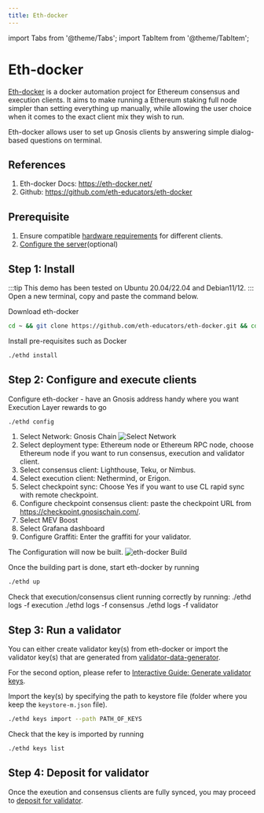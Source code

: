 ```yaml
---
title: Eth-docker
---
```


import Tabs from '@theme/Tabs';
import TabItem from '@theme/TabItem';

# Eth-docker

[Eth-docker](https://eth-docker.net/) is a docker automation project for Ethereum consensus and execution clients. It aims to make running a Ethereum staking full node simpler than setting everything up manually, while allowing the user choice when it comes to the exact client mix they wish to run.

Eth-docker allows user to set up Gnosis clients by answering simple dialog-based questions on terminal.

## References
1. Eth-docker Docs: https://eth-docker.net/
2. Github: https://github.com/eth-educators/eth-docker


## Prerequisite
1. Ensure compatible [hardware requirements](../README.md#requirements) for different clients.
2. [Configure the server](https://eth-docker.net/Usage/Prerequisites)(optional)


## Step 1: Install
:::tip
This demo has been tested on Ubuntu 20.04/22.04 and Debian11/12.
:::
Open a new terminal, copy and paste the command below.

Download eth-docker

```bash
cd ~ && git clone https://github.com/eth-educators/eth-docker.git && cd eth-docker
```

Install pre-requisites such as Docker

```bash
./ethd install
```



## Step 2: Configure and execute clients
Configure eth-docker - have an Gnosis address handy where you want Execution Layer rewards to go

```bash
./ethd config
```

1. Select Network: Gnosis Chain
![Select Network](../../../static/img/node/eth-docker-step1.png)
2. Select deployment type: Ethereum node or Ethereum RPC node, choose Ethereum node if you want to run consensus, execution and validator client.
3. Select consensus client: Lighthouse, Teku, or Nimbus.
4. Select execution client: Nethermind, or Erigon.
5. Select checkpoint sync: Choose Yes if you want to use CL rapid sync with remote checkpoint.
6. Configure checkpoint consensus client: paste the checkpoint URL from https://checkpoint.gnosischain.com/.
7. Select MEV Boost
8. Select Grafana dashboard
9. Configure Graffiti: Enter the graffiti for your validator.

The Configuration will now be built.
![eth-docker Build](../../../static/img/node/eth-docker-config.png)

Once the building part is done, start eth-docker by running


```bash
./ethd up
```

Check that execution/consensus client running correctly by running:
<Tabs>
    <TabItem value = "Execution" label= "Execution" default>
        ./ethd logs -f execution
    </TabItem>
    <TabItem value = "Consensus" label= "Consensus">
        ./ethd logs -f consensus
    </TabItem>
    <TabItem value = "Validator" label= "Validator">
        ./ethd logs -f validator
    </TabItem>
</Tabs>

##  Step 3: Run a validator
You can either create validator key(s) from eth-docker or import the validator key(s) that are generated from [validator-data-generator](https://github.com/gnosischain/validator-data-generator).

For the second option, please refer to [Interactive Guide: Generate validator keys](../manual/README.md#step-4a-generate-validator-keys).

Import the key(s) by specifying the path to keystore file (folder where you keep the `keystore-m.json` file).

```bash
./ethd keys import --path PATH_OF_KEYS
```

Check that the key is imported by running

```bash
./ethd keys list
```

## Step 4: Deposit for validator
Once the exeution and consensus clients are fully synced, you may proceed to [deposit for validator](../manual/README.md#step-4c-fund-your-validator).


